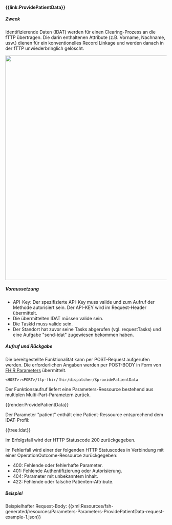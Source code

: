 #### **{{link:ProvidePatientData}}**

##### **Zweck**
Identifizierende Daten (IDAT) werden für einen Clearing-Prozess an
die fTTP übertragen. Die darin enthaltenen Attribute (z.B. Vorname, Nachname, usw.)
dienen für ein konventionelles Record Linkage und werden danach in der fTTP
unwiederbringlich gelöscht.

<p align="center">
  <img width="700" src="https://www.ths-greifswald.de/wp-content/uploads/2023/02/fhirgw-providePatientData.png">
</p>

##### **Voraussetzung**
- API-Key: Der spezifizierte API-Key muss valide und zum Aufruf der Methode autorisiert sein. Der API-KEY wird im Request-Header übermittelt.
- Die übermittelten IDAT müssen valide sein.
- Die TaskId muss valide sein.
- Der Standort hat zuvor seine Tasks abgerufen (vgl. requestTasks) und eine Aufgabe "send-idat" zugewiesen bekommen haben.

##### **Aufruf und Rückgabe**
Die bereitgestellte Funktionalität kann per POST-Request aufgerufen werden. Die erforderlichen Angaben werden per POST-BODY in Form von [FHIR Parameters](https://www.hl7.org/fhir/parameters.html) übermittelt.

`<HOST>:<PORT>/ttp-fhir/fhir/dispatcher/$providePatientData`

Der Funktionsaufruf liefert eine Parameters-Ressource bestehend aus multiplen Multi-Part-Parametern zurück.

{{render:ProvidePatientData}}

Der Parameter "patient" enthält eine Patient-Ressource entsprechend dem IDAT-Profil:

{{tree:Idat}}

Im Erfolgsfall wird der HTTP Statuscode 200 zurückgegeben.

Im Fehlerfall wird einer der folgenden HTTP Statuscodes in Verbindung mit einer OperationOutcome-Ressource zurückgegeben:
* 400: Fehlende oder fehlerhafte Parameter.
* 401: Fehlende Authentifizierung oder Autorisierung.
* 404: Parameter mit unbekanntem Inhalt.
* 422: Fehlende oder falsche Patienten-Attribute.


##### **Beispiel**
Beispielhafter Request-Body:
{{xml:Resources/fsh-generated/resources/Parameters-Parameters-ProvidePatientData-request-example-1.json}}
